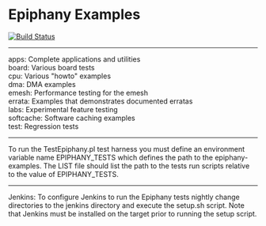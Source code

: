 Epiphany Examples
=================

[![Build Status](https://travis-ci.org/adapteva/epiphany-examples.svg?branch=master)](https://travis-ci.org/adapteva/epiphany-examples)

---

apps:         Complete applications and utilities  
board:        Various board tests  
cpu:          Various "howto" examples  
dma:          DMA examples  
emesh:        Performance testing for the emesh  
errata:       Examples that demonstrates documented erratas  
labs:         Experimental feature testing  
softcache:    Software caching examples  
test:         Regression tests  

---

To run the TestEpiphany.pl test harness you must define an environment variable
name EPIPHANY_TESTS which defines the path to the epiphany-examples. The LIST
file should list the path to the tests run scripts relative to the value of
EPIPHANY_TESTS.

---

Jenkins: To configure Jenkins to run the Epiphany tests nightly change directories
to the jenkins directory and execute the setup.sh script. Note that Jenkins must
be installed on the target prior to running the setup script.

